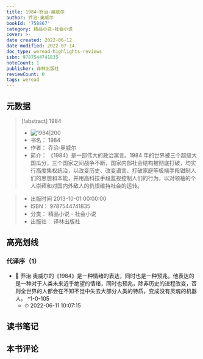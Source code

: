 ```yaml
---
title: 1984-乔治·奥威尔
author: 乔治·奥威尔
bookId: '758867'
category: 精品小说-社会小说
cover: >-
date created: 2022-06-12
date modified: 2022-07-14
doc_type: weread-highlights-reviews
isbn: 9787544741835
noteCount: 1
publisher: 译林出版社
reviewCount: 0
tags: weread
---
```


## 元数据

> [!abstract] 1984
> - ![ 1984|200](https://wfqqreader-1252317822.image.myqcloud.com/cover/867/758867/t7_758867.jpg)
> - 书名： 1984
> - 作者： 乔治·奥威尔
> - 简介： 《1984》是一部伟大的政治寓言。1984 年的世界被三个超级大国瓜分，三个国家之间战争不断，国家内部社会结构被彻底打破，均实行高度集权统治，以改变历史、改变语言、打破家庭等极端手段钳制人们的思想和本能，并用高科技手段监视控制人们的行为，以对领袖的个人崇拜和对国内外敌人的仇恨维持社会的运转。

> - 出版时间 2013-10-01 00:00:00
> - ISBN： 9787544741835
> - 分类： 精品小说 - 社会小说
> - 出版社： 译林出版社

## 高亮划线

### 代译序（1）

- 📌 乔治·奥威尔的《1984》是一种情绪的表达，同时也是一种预兆。他表达的是一种对于人类未来近乎绝望的情绪，同时也预兆，除非历史的进程改变，否则全世界的人都会在不知不觉中失去大部分人类的特质，变成没有灵魂的机器人。 ^1-0-105
	- ⏱ 2022-06-11 10:07:15

## 读书笔记

## 本书评论
